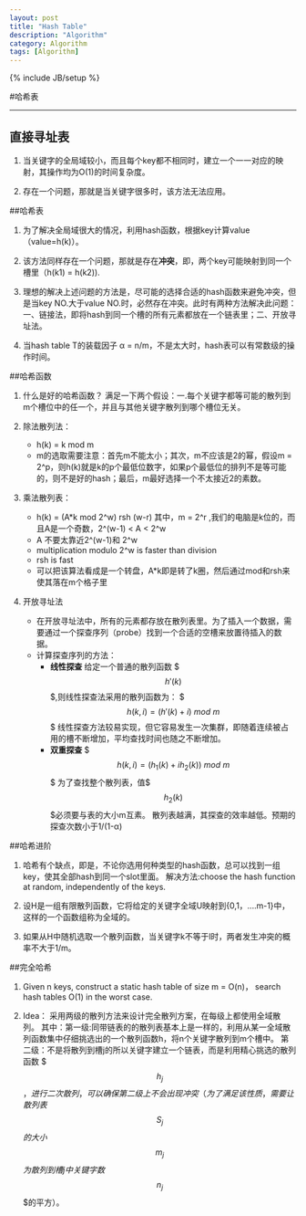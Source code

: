 ```yaml
---
layout: post
title: "Hash Table"
description: "Algorithm"
category: Algorithm 
tags: [Algorithm]
---
```

{% include JB/setup %}

#哈希表
- - -
## 直接寻址表
1. 当关键字的全局域较小，而且每个key都不相同时，建立一个一一对应的映射，其操作均为O(1)的时间复杂度。

2. 存在一个问题，那就是当关键字很多时，该方法无法应用。

##哈希表
1. 为了解决全局域很大的情况，利用hash函数，根据key计算value（value=h(k)）。

2. 该方法同样存在一个问题，那就是存在**冲突**，即，两个key可能映射到同一个槽里（h(k1) = h(k2)).

3. 理想的解决上述问题的方法是，尽可能的选择合适的hash函数来避免冲突，但是当key NO.大于value NO.时，必然存在冲突。此时有两种方法解决此问题：一、链接法，即将hash到同一个槽的所有元素都放在一个链表里；二、开放寻址法。

4. 当hash table T的装载因子 α = n/m，不是太大时，hash表可以有常数级的操作时间。

##哈希函数
1. 什么是好的哈希函数？ 满足一下两个假设：一.每个关键字都等可能的散列到m个槽位中的任一个，并且与其他关键字散列到哪个槽位无关。

2. 除法散列法：
	- h(k) = k mod m
	- m的选取需要注意：首先m不能太小；其次，m不应该是2的幂，假设m = 2^p，则h(k)就是k的p个最低位数字，如果p个最低位的排列不是等可能的，则不是好的hash；最后，m最好选择一个不太接近2的素数。

3. 乘法散列表：
	- h(k) = (A*k mod 2^w) rsh (w-r) 其中，m = 2^r ,我们的电脑是k位的，而且A是一个奇数，2^(w-1) < A < 2^w
	- A 不要太靠近2^(w-1)和 2^w
	- multiplication modulo 2^w is faster than division
	- rsh is fast
	- 可以把该算法看成是一个转盘，A*k即是转了k圈，然后通过mod和rsh来使其落在m个格子里

4. 开放寻址法
	- 在开放寻址法中，所有的元素都存放在散列表里。为了插入一个数据，需要通过一个探查序列（probe）找到一个合适的空槽来放置待插入的数据。
	- 计算探查序列的方法：
		- **线性探查**
			给定一个普通的散列函数 $$$h'(k)$$$,则线性探查法采用的散列函数为：
            $$$h(k,i)=(h'(k)+i)~ mod ~m$$$
            线性探查方法较易实现，但它容易发生一次集群，即随着连续被占用的槽不断增加，平均查找时间也随之不断增加。
        - **双重探查**
			$$$h(k,i)=(h_1(k)+ih_2(k))~mod~m$$$
           为了查找整个散列表，值$$$h_2(k)$$$必须要与表的大小m互素。
           散列表越满，其探查的效率越低。预期的探查次数小于1/(1-α)
       
       
##哈希进阶
1. 哈希有个缺点，即是，不论你选用何种类型的hash函数，总可以找到一组key，使其全部hash到同一个slot里面。 解决方法:choose the hash function at random, independently of the keys.

2. 设H是一组有限散列函数，它将给定的关键字全域U映射到{0,1，....m-1}中，这样的一个函数组称为全域的。

3. 如果从H中随机选取一个散列函数，当关键字k不等于l时，两者发生冲突的概率不大于1/m。


##完全哈希
1. Given n keys, construct a static hash table of size m = O(n)， search hash tables O(1) in the worst case.

2. Idea： 采用两级的散列方法来设计完全散列方案，在每级上都使用全域散列。 其中：第一级:同带链表的的散列表基本上是一样的，利用从某一全域散列函数集中仔细挑选出的一个散列函数h，将n个关键字散列到m个槽中。 第二级：不是将散列到槽j的所以关键字建立一个链表，而是利用精心挑选的散列函数 $$$h_j$$$，进行二次散列，可以确保第二级上不会出现冲突（为了满足该性质，需要让散列表$$$S_j$$$的大小$$$m_j$$$为散列到槽j中关键字数$$$n_j$$$的平方）。










            
            